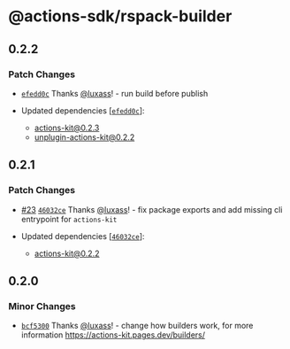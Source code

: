 # @actions-sdk/rspack-builder

## 0.2.2

### Patch Changes

- [`efedd0c`](https://github.com/luxass/actions-kit/commit/efedd0cf1448c1d480cddde2ef43a3939b325be6) Thanks [@luxass](https://github.com/luxass)! - run build before publish

- Updated dependencies [[`efedd0c`](https://github.com/luxass/actions-kit/commit/efedd0cf1448c1d480cddde2ef43a3939b325be6)]:
  - actions-kit@0.2.3
  - unplugin-actions-kit@0.2.2

## 0.2.1

### Patch Changes

- [#23](https://github.com/luxass/actions-kit/pull/23) [`46032ce`](https://github.com/luxass/actions-kit/commit/46032ce171655d8a2eb7277238664aa386485b3b) Thanks [@luxass](https://github.com/luxass)! - fix package exports and add missing cli entrypoint for `actions-kit`

- Updated dependencies [[`46032ce`](https://github.com/luxass/actions-kit/commit/46032ce171655d8a2eb7277238664aa386485b3b)]:
  - actions-kit@0.2.2

## 0.2.0

### Minor Changes

- [`bcf5300`](https://github.com/luxass/actions-kit/commit/bcf53008a191840aee634e040f4d9c53cfbf2a8b) Thanks [@luxass](https://github.com/luxass)! - change how builders work, for more information https://actions-kit.pages.dev/builders/
